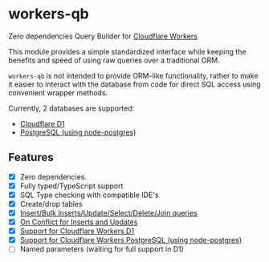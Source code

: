 # workers-qb

Zero dependencies Query Builder for [Cloudflare Workers](https://developers.cloudflare.com/workers/)

This module provides a simple standardized interface while keeping the benefits and speed of using raw queries over a
traditional ORM.

`workers-qb` is not intended to provide ORM-like functionality, rather to make it easier to interact with the database
from code for direct SQL access using convenient wrapper methods.

Currently, 2 databases are supported:

- [Cloudflare D1](https://developers.cloudflare.com/d1/)
- [PostgreSQL (using node-postgres)](https://developers.cloudflare.com/workers/databases/connect-to-postgres/)

## Features

- [x] Zero dependencies.
- [x] Fully typed/TypeScript support
- [x] SQL Type checking with compatible IDE's
- [x] Create/drop tables
- [x] [Insert/Bulk Inserts/Update/Select/Delete/Join queries](https://workers-qb.massadas.com/basic-queries/)
- [x] [On Conflict for Inserts and Updates](https://workers-qb.massadas.com/advanced-queries/onConflict/)
- [x] [Support for Cloudflare Workers D1](https://workers-qb.massadas.com/databases/cloudflare-d1/)
- [x] [Support for Cloudflare Workers PostgreSQL (using node-postgres)](https://workers-qb.massadas.com/databases/postgresql/)
- [ ] Named parameters (waiting for full support in D1)
